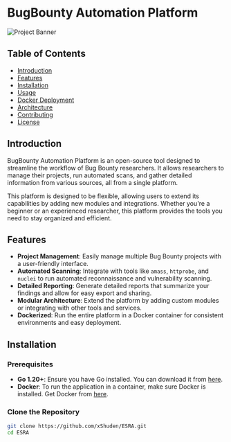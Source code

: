 # BugBounty Automation Platform

![Project Banner](https://your-banner-url.com) <!-- Opsiyonel: Bir banner ekleyin -->

## Table of Contents
- [Introduction](#introduction)
- [Features](#features)
- [Installation](#installation)
- [Usage](#usage)
- [Docker Deployment](#docker-deployment)
- [Architecture](#architecture)
- [Contributing](#contributing)
- [License](#license)

## Introduction

BugBounty Automation Platform is an open-source tool designed to streamline the workflow of Bug Bounty researchers. It allows researchers to manage their projects, run automated scans, and gather detailed information from various sources, all from a single platform.

This platform is designed to be flexible, allowing users to extend its capabilities by adding new modules and integrations. Whether you're a beginner or an experienced researcher, this platform provides the tools you need to stay organized and efficient.

## Features

- **Project Management**: Easily manage multiple Bug Bounty projects with a user-friendly interface.
- **Automated Scanning**: Integrate with tools like `amass`, `httprobe`, and `nuclei` to run automated reconnaissance and vulnerability scanning.
- **Detailed Reporting**: Generate detailed reports that summarize your findings and allow for easy export and sharing.
- **Modular Architecture**: Extend the platform by adding custom modules or integrating with other tools and services.
- **Dockerized**: Run the entire platform in a Docker container for consistent environments and easy deployment.

## Installation

### Prerequisites

- **Go 1.20+**: Ensure you have Go installed. You can download it from [here](https://golang.org/dl/).
- **Docker**: To run the application in a container, make sure Docker is installed. Get Docker from [here](https://www.docker.com/get-started).

### Clone the Repository

```bash
git clone https://github.com/xShuden/ESRA.git
cd ESRA
